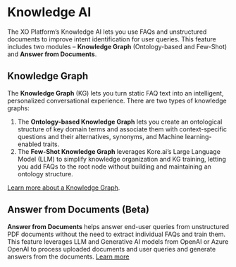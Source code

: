 # Knowledge AI

The XO Platform’s Knowledge AI lets you use FAQs and unstructured documents to improve intent identification for user queries. This feature includes two modules – **Knowledge Graph** (Ontology-based and Few-Shot) and **Answer from Documents**.

## Knowledge Graph

The **Knowledge Graph** (KG) lets you turn static FAQ text into an intelligent, personalized conversational experience. There are two types of knowledge graphs:

1. The **Ontology-based Knowledge Graph** lets you create an ontological structure of key domain terms and associate them with context-specific questions and their alternatives, synonyms, and Machine learning-enabled traits.
2. The **Few-Shot Knowledge Graph** leverages Kore.ai’s Large Language Model (LLM) to simplify knowledge organization and KG training, letting you add FAQs to the root node without building and maintaining an ontology structure.

<a href="https://docsinternal-kore.github.io/docs/xo/automation/use-cases/knowledge-ai/knowledge-graph-overview/" target="_blank">Learn more about a Knowledge Graph</a>.

## Answer from Documents (Beta)

**Answer from Documents** helps answer end-user queries from unstructured PDF documents without the need to extract individual FAQs and train them. This feature leverages LLM and Generative AI models from OpenAI or Azure OpenAI to process uploaded documents and user queries and generate answers from the documents. <a href="https://developer.kore.ai/docs/bots/bot-builder-tool/knowledge-task/answer-from-documents/" target="_blank">Learn more</a>